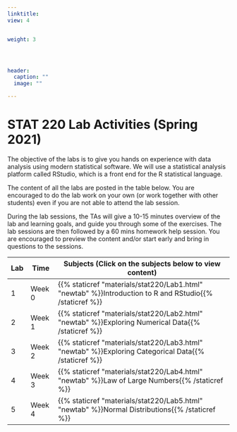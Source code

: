 ```yaml
---
linktitle:    
view: 4


weight: 3




header:
  caption: ""
  image: ""

---
```


# STAT 220 Lab Activities (Spring 2021)

The objective of the labs is to give you hands on experience with data analysis using modern statistical software. We will use a statistical analysis platform called RStudio, which is a front end for the R statistical language.

The content of all the labs are posted in the table below. You are encouraged to do the lab work on your own (or work together with other students) even if you are not able to attend the lab session.

During the lab sessions, the TAs will give a 10-15 minutes overview of the lab and learning goals, and guide you through some of the exercises. The lab sessions are then followed by a 60 mins homework help session. You are encouraged to preview the content and/or start early and bring in questions to the sessions.


Lab | Time | Subjects (Click on the subjects below to view content)
---|---|---
1| Week 0 | {{% staticref "materials/stat220/Lab1.html" "newtab" %}}Introduction to R and RStudio{{% /staticref %}}
2| Week 1 | {{% staticref "materials/stat220/Lab2.html" "newtab" %}}Exploring Numerical Data{{% /staticref %}}
3| Week 2 | {{% staticref "materials/stat220/Lab3.html" "newtab" %}}Exploring Categorical Data{{% /staticref %}} 
4| Week 3 | {{% staticref "materials/stat220/Lab4.html" "newtab" %}}Law of Large Numbers{{% /staticref %}}
5| Week 4 | {{% staticref "materials/stat220/Lab5.html" "newtab" %}}Normal Distributions{{% /staticref %}}

